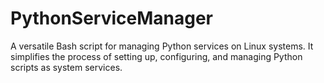 # PythonServiceManager
A versatile Bash script for managing Python services on Linux systems. It simplifies the process of setting up, configuring, and managing Python scripts as system services.

